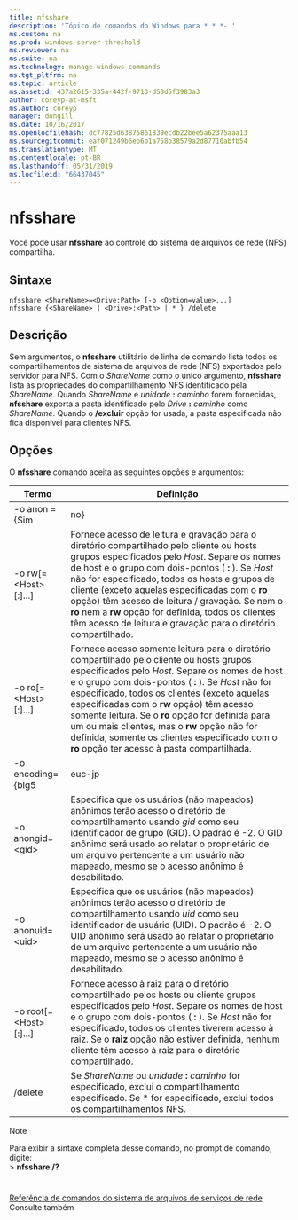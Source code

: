 ```yaml
---
title: nfsshare
description: 'Tópico de comandos do Windows para * * *- '
ms.custom: na
ms.prod: windows-server-threshold
ms.reviewer: na
ms.suite: na
ms.technology: manage-windows-commands
ms.tgt_pltfrm: na
ms.topic: article
ms.assetid: 437a2615-335a-442f-9713-d50d5f3983a3
author: coreyp-at-msft
ms.author: coreyp
manager: dongill
ms.date: 10/16/2017
ms.openlocfilehash: dc77825d63875861839ecdb22bee5a62375aaa13
ms.sourcegitcommit: eaf071249b6eb6b1a758b38579a2d87710abfb54
ms.translationtype: MT
ms.contentlocale: pt-BR
ms.lasthandoff: 05/31/2019
ms.locfileid: "66437045"
---
```

# <a name="nfsshare"></a>nfsshare



Você pode usar **nfsshare** ao controle do sistema de arquivos de rede (NFS) compartilha.

## <a name="syntax"></a>Sintaxe

```
nfsshare <ShareName>=<Drive:Path> [-o <Option=value>...]
nfsshare {<ShareName> | <Drive>:<Path> | * } /delete
```

## <a name="description"></a>Descrição

Sem argumentos, o **nfsshare** utilitário de linha de comando lista todos os compartilhamentos de sistema de arquivos de rede (NFS) exportados pelo servidor para NFS. Com o *ShareName* como o único argumento, **nfsshare** lista as propriedades do compartilhamento NFS identificado pela *ShareName*. Quando *ShareName* e <em>unidade</em> **:** <em>caminho</em> forem fornecidas, **nfsshare** exporta a pasta identificado pelo <em>Drive</em> **:** <em>caminho</em> como *ShareName*. Quando o **/excluir** opção for usada, a pasta especificada não fica disponível para clientes NFS.

## <a name="options"></a>Opções

O **nfsshare** comando aceita as seguintes opções e argumentos:


|             Termo              |                                                                                                                                                                                                                      Definição                                                                                                                                                                                                                       |
|-------------------------------|-------------------------------------------------------------------------------------------------------------------------------------------------------------------------------------------------------------------------------------------------------------------------------------------------------------------------------------------------------------------------------------------------------------------------------------------------------|
|         -o anon = {Sim          |                                                                                                                                                                                                                          no}                                                                                                                                                                                                                          |
|  -o rw[=\<Host>[:<Host>]...]  |                       Fornece acesso de leitura e gravação para o diretório compartilhado pelo cliente ou hosts grupos especificados pelo *Host*. Separe os nomes de host e o grupo com dois-pontos ( **:** ). Se *Host* não for especificado, todos os hosts e grupos de cliente (exceto aquelas especificadas com o **ro** opção) têm acesso de leitura / gravação. Se nem o **ro** nem a **rw** opção for definida, todos os clientes têm acesso de leitura e gravação para o diretório compartilhado.                       |
|  -o ro[=\<Host>[:<Host>]...]  | Fornece acesso somente leitura para o diretório compartilhado pelo cliente ou hosts grupos especificados pelo *Host*. Separe os nomes de host e o grupo com dois-pontos ( **:** ). Se *Host* não for especificado, todos os clientes (exceto aquelas especificadas com o **rw** opção) têm acesso somente leitura. Se o **ro** opção for definida para um ou mais clientes, mas o **rw** opção não for definida, somente os clientes especificado com o **ro** opção ter acesso à pasta compartilhada. |
|       -o encoding={big5       |                                                                                                                                                                                                                        euc-jp                                                                                                                                                                                                                         |
|       -o anongid=\<gid>       |                                                                                     Especifica que os usuários (não mapeados) anônimos terão acesso o diretório de compartilhamento usando *gid* como seu identificador de grupo (GID). O padrão é -2. O GID anônimo será usado ao relatar o proprietário de um arquivo pertencente a um usuário não mapeado, mesmo se o acesso anônimo é desabilitado.                                                                                      |
|      -o  anonuid=\<uid>       |                                                                                      Especifica que os usuários (não mapeados) anônimos terão acesso o diretório de compartilhamento usando *uid* como seu identificador de usuário (UID). O padrão é -2. O UID anônimo será usado ao relatar o proprietário de um arquivo pertencente a um usuário não mapeado, mesmo se o acesso anônimo é desabilitado.                                                                                      |
| -o root[=\<Host>[:<Host>]...] |                                                                         Fornece acesso à raiz para o diretório compartilhado pelos hosts ou cliente grupos especificados pelo *Host*. Separe os nomes de host e o grupo com dois-pontos ( **:** ). Se *Host* não for especificado, todos os clientes tiverem acesso à raiz. Se o **raiz** opção não estiver definida, nenhum cliente têm acesso à raiz para o diretório compartilhado.                                                                         |
|            /delete            |                                                                                                                                                       Se *ShareName* ou <em>unidade</em> **:** <em>caminho</em> for especificado, exclui o compartilhamento especificado. Se \* for especificado, exclui todos os compartilhamentos NFS.                                                                                                                                                       |

> [!NOTE]
> Para exibir a sintaxe completa desse comando, no prompt de comando, digite:</br>> **nfsshare /?**

# #

[Referência de comandos do sistema de arquivos de serviços de rede](services-for-network-file-system-command-reference.md) Consulte também
